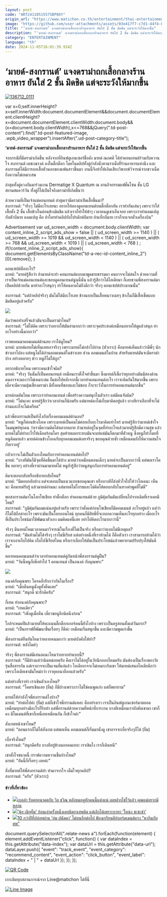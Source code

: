 ```yaml
---
layout: post
code: "ART2411051557SBP66Y"
origin_url: "https://www.matichon.co.th/entertainment/thai-entertainment/news_4884089"
image: "https://github.com/user-attachments/assets/03e417f7-c7d1-44f4-8a36-292998234c21"
title: "‘มายด์-สงกรานต์’ แจงดราม่าถกเสื้อกลางร้านอาหาร ยันใส่ 2 ชั้น มิดชิด แต่จะระวังให้มากขึ้น"
description: "'มายด์-สงกรานต์' แจงดราม่าถกเสื้อกลางร้านอาหาร ยันใส่ 2 ชั้น มิดชิด แต่จะระวังให้มากขึ้น"
category: "ENTERTAINMENT"
language: "th"
date: 2024-11-05T16:01:39.934Z
---
```


# ‘มายด์-สงกรานต์’ แจงดราม่าถกเสื้อกลางร้านอาหาร ยันใส่ 2 ชั้น มิดชิด แต่จะระวังให้มากขึ้น

[![](https://www.matichon.co.th/wp-content/uploads/2024/11/136712_0111.jpg "136712_0111")](https://www.matichon.co.th/wp-content/uploads/2024/11/136712_0111.jpg)

var x=0;self.innerHeight?x=self.innerWidth:document.documentElement&&document.documentElement.clientHeight?x=document.documentElement.clientWidth:document.body&&(x=document.body.clientWidth),x<=768&&jQuery(".td-post-content").find(".td-post-featured-image, .wpb\_video\_wrapper").insertAfter(".ud-post-category-title");

**‘มายด์-สงกรานต์’ แจงดราม่าถกเสื้อกลางร้านอาหาร ยันใส่ 2 ชั้น มิดชิด แต่จะระวังให้มากขึ้น**

จากกรณีที่มีดราม่าเกิดขึ้น หลังจากที่อินฟลูเอนเซอร์ชื่อดัง มายด์ ณภศศิ ได้ทำคอนเทนต์ร่วมกับหวานใจ สงกรานต์ เตชะณรงค์ ลงในติ๊กต็อก โดยในคลิปทั้งคู่กำลังนั่งทานราเม็งที่ร้านอาหารแห่งนึง และสงกรานต์ได้มีการถกเสื้อตัวนอกของแฟนสาวขึ้นมา งานนี้จึงทำให้เกิดเสียงวิพากษ์วิจารณ์จากชาวเน็ตถึงความไม่เหมาะสม

ล่าสุดทั้งคู่ควงกันมาร่วมงาน Dermatige X Quantum ณ ลานกิจกรรมแฟชั่นโซน ชั้น LG สยามสแควร์วัน ทั้งคู่ก็ได้เปิดใจถึงดราม่าที่เกิดขึ้นว่า

ด้วยความที่เป็นเจ้าแม่คอนเทนต์ ล่าสุดเรามีดราม่าเปิดเสื้อขึ้นมา?  
สงกรานต์: “จริงๆ ไม่มีอะไรเลยนะ อยากให้ลองดูคอนเทนต์บนติ๊กต็อกกัน เราทำกันเล่นๆ เพราะว่าใส่เสื้อตั้ง 2 ชั้น เสื้อข้างในค่อนข้างมิดชิด แล้วเราก็ทำให้ขำๆ เวลาคนดูเขาเอ็นจอย เพราะเราทำแคมเปญกับตัวบีมาย แคมเปญ คือ ถ้าใครทำคลิปกับโปรดักต์บีมาย ถ้าแท็กบีมาย เราก็จะแจกตั๋วเครื่องบิน”

Advertisement var ud\_screen\_width = document.body.clientWidth; var content\_inline\_2\_script\_ads\_show = false || ( ud\_screen\_width >= 1140 ) || ( ud\_screen\_width >= 1019 && ud\_screen\_width < 1140 ) || ( ud\_screen\_width >= 768 && ud\_screen\_width < 1019 ) || ( ud\_screen\_width < 768 ) ; if(!content\_inline\_2\_script\_ads\_show){ document.getElementsByClassName("td-a-rec-id-content\_inline\_2")\[0\].remove(); }

คอนเซปต์คืออะไร?  
มายด์: “มายด์รู้สึกว่า ถ้ามายด์จะทำ คอนเทนต์แบบมาพูดขายธรรมดา คนอาจจะไม่สนใจ ด้วยความที่เราเป็นเจ้าแม่คอนเทนต์และชอบดูคอนเทนต์นู่นนี่นั่น แล้วรู้สึกว่าได้ไอเดียมา ก็เลยชวนพี่สงกรานต์มาเปิดคลิปด้วยกัน มาทำอะไรสนุกๆ ทำให้คนคาดไม่ถึงดีกว่า จริงๆ คอนเซปต์ประมาณนั้น”

สงกรานต์: “แต่ถ้าคลิปจริงๆ มันไม่ได้มีอะไรเลย ข้างนอกเป็นเสื้อหนาวเฉยๆ ข้างในก็มีเสื้อเชิ้ตแบบมิดชิดอยู่แล้วครับ”

![](https://www.matichon.co.th/wp-content/uploads/2024/11/136713_0.jpg)

คิดว่าพอทำเสร็จแล้วมันจะเป็นดราม่าไหม?  
สงกรานต์: “ไม่ได้คิด เพราะว่าอยากให้มันฮามากกว่า เพราะจุดประสงค์เหมือนอยากให้ดูแล้วสนุก ฮาอะไรอย่างนี้มากกว่า”

เราพอคนมาคอมเมนต์ด้านลบ เราได้ดูไหม?  
มายด์: มายด์แทบไม่เห็นเลยเอาจริงๆ เพราะมายด์ไม่กล้าไปอ่าน (หัวเราะ) คือมายด์เห็นแล้วว่ามีพี่ๆ นักข่าวเอาไปลง แต่หนูไม่ได้อ่านคอมเมนต์ในข่าวเลย ส่วน คอมเมนต์ในบ้าน สำหรับมายด์มันจะมีดราม่าบ้าง อย่างหลายๆ ข่าว หนูก็ไม่ได้ถูก”

อยากอธิบายไหม เพราะคนเข้าใจผิด?  
มายด์: “จริงๆ วันนั้นก็เป็นคอนเทนต์ เหมือนเราตั้งใจทำขึ้นมา ซึ่งมายด์ก็เชื่อว่าทุกอย่างมันมีสองด้าน คนอาจจะมองว่าไม่เหมาะสม งั้นต่อไปหลังจากนี้เวลาทำคอนเทนต์อะไร เราจะคิดกันให้มากขึ้น เพราะเผื่อจะมีความสุ่มเสี่ยงดราม่า มีทั้งคนที่ชอบและไม่ชอบ ก็จะระวังในการทำคอนเทนต์มากขึ้น”

มายด์กดดันไหม เพราะเราทำคอนเทนต์ เพื่อสร้างความสนุกในตัวเรา แต่มีคนจับผิด?  
มายด์: “ไม่นะคะ มายด์รู้สึกว่าเวลาอ่านก็น้อมรับ แต่มายด์คงไม่เก็บมาคิดอยู่แล้ว บางทีเราเลือกที่จะไม่อ่านและก็จะไม่เครียด”

แล้วพี่สงกรานต์เป็นยังไงกับเรื่องคอมเมนต์ด้านลบ?  
มายด์: “หนูก็ค่อนข้างโอเค เพราะมายด์เป็นคนไม่ค่อยเก็บอะไรมาคิดเท่าไหร่ มายด์รู้สึกว่ามายด์เข้าใจในมนุษย์ทุกคน ว่าเรามีความคิดได้หลากหลาย ถ้ามายด์อยู่ในจุดที่ทำอะไรแล้วมายด์รู้สึกมีความสุข แล้วมายด์ไม่ได้ทำอะไรให้เดือดร้อนใคร สุดท้ายผลกระทบมันจะแย่แต่มันก็ตกมาที่ตัวหนู ซึ่งหนูก็ทำโดยที่หนูคิดมาแล้ว มายด์ค่อนข้างโอเคกับทุกคอมเมนต์เลยจริงๆ ขอบคุณด้วยซ้ำ เหมือนคนยังให้ความสนใจกับเราอยู่’

กลัวเราจะไม่เป็นตัวเองไหมกับการทำคอนเทนต์ต่อไป?  
มายด์: “บางทีมันก็มีจุดที่คิดขึ้นมาได้บ้าง มายด์ว่าเหมือนตอนเด็กๆ มายด์จะเป็นมากกว่านี้ แต่พอเราโตขึ้น หลายๆ อย่างที่เราผ่านมามายด์ไม่ หนูยังรู้สึกว่าหนูสนุกกับการทำคอนเทนต์อยู่”

คิดจะตอบกลับหรืออธิบายกลับไหม?  
มายด์: “มีตอบกลับบ้าง แต่จะตอบเป็นแนวแบบขอบคุณเขา หรือบางทีก็ส่งหัวใจไปให้ว่าโอเคนะ เห็นนะ คือมายด์รับรู้ แล้วมายด์อ่านนะ แต่มายด์ไม่โกรธและไม่คิดโต้ตอบกลับในทางคำพูดที่ไม่ดี”

พอสงกรานต์มาในโลกโซเชียล ทำติ๊กต็อก ทำคอนเทนต์ด้วย ภูมิคุ้มกันมันเปลี่ยนไปจากเดิมที่เราเคยมีไหม?  
สงกรานต์: “ภูมิคุ้มกันผมแน่นอยู่แล้วครับ เพราะว่าตั้งแต่ก่อนโซเชียลก็มีคอมเมนต์ อะไรอยู่แล้ว แต่ว่าก็ไม่ได้ถือสาอะไร เพราะมันเป็นโลกออนไลน์ ทุกคนก็มีสิทธิ์ที่จะออกความเห็นอะไรทุกอย่าง เมื่ออะไรที่เป็นประโยชน์มาใช้พัฒนาตัวเอง ผมคิดแค่นี้เลย อย่าไปคิดอะไรมากกว่านี้”

จริงๆ มีนอยด์ไหมเวลาคนมาวิจารณ์ในเรื่องที่ไม่เป็นจริง หรือมาว่าแบบไม่มีเหตุผล?  
สงกรานต์: “มันห้ามไม่ได้จริงๆ เราไม่ซีเรียส แต่อย่างหนึ่งที่เราห้ามได้ ก็คือตัวเรา เราสามารถห้ามได้ว่าเราจะเอาเก็บไปคิด เก็บไปซีเรียสไหม หรือเราเลือกให้มันเป็นประโยชน์แล้วพยายามปรับปรุงให้มันดีขึ้น”

หลายคนคอมเมนต์ว่าเวลาทำคอนเทนต์คู่กันหน้าพี่สงกรานต์ดูฝืน?  
มายด์: “วันนี้หนูก็เพิ่งทำไป 1 คอนเทนต์ เป็นอนงค์ กับคุณพระ”

![](https://www.matichon.co.th/wp-content/uploads/2024/11/136715_0.jpg)

อนงค์กับคุณพระ ใครคลั่งรักกว่ากันในเรื่อง?  
มายด์: “เมื่อคืนหนูนั่งดูทั้งคืนเลย”  
สงกรานต์: “สนุกดี น่ารักดีครับ”

กี่เทค ทำอนงค์กับคุณพระ?  
มายด์: “เทคเดียว”  
สงกรานต์: “เพิ่งดูเมื่อคืน เดี๋ยวขอดูอีกนิดนึงก่อน”

ใกล้จะหมดปีแล้วมายด์ให้คะแนนติ๊กต็อกเกอร์คนนี้ยังไงบ้าง เพราะเป็นครูสอนตั้งแต่วันแรก?  
มายด์: “เป็นกราฟที่พัฒนาขึ้นเรื่อยๆ ก็ดีค่ะ เหมือนเริ่มสนุกขึ้น และมีความพูดเก่งขึ้น

พี่สงกรานต์ยืนยันไหมว่าหลายคนมองว่า มายด์บังคับให้ทำ?  
สงกรานต์: หลังไมค์ๆ

จริงๆ พี่สงกรานต์มีเสนอแนะไหมว่าอยากทำแบบนี้?  
สงกรานต์: “ก็มีบ้างแต่ว่านิดหน่อยครับ คือเราไม่ได้อยู่ในวัยนึกออกไหมครับ มันต้องเป็นเรื่องของวัยรุ่นสื่อสารกัน แต่เราอาจจะเป็นเจนที่แก่แล้ว ไอเดียอาจจะไม่เหมาะกับเขา ให้มายด์เสนอไอเดียดีกว่า เพราะไอเดียเขามันใหม่กว่า เรายุคอนาล็อกแล้วครับ”

แต่อย่างที่เราทำ เราเขินตัวเองไหม?  
สงกรานต์: “โคตรเขินเลย (ยิ้ม) ก็มีบ้างเพราะเราไม่ใช่คนพูดเก่ง แต่ก็พยายาม”

มายด์ให้กำลังใจพี่สงกรานต์ไงบ้าง?  
มายด์: “ทำต่อไปค่ะ (ยิ้ม) แต่ก็เข้าใจพี่กรานต์แหละ คืออย่างเรา เราเป็นอินฟลูเอนเซอร์มาตลอด เหมือนทุกอย่างมีอะไรก็รีบทำ แต่พี่กรานต์ด้วยความที่หน้าที่การงาน บางทีเหมือนเราบังคับเขามา เขาก็คง มีโมเมนต์ที่เขาก็เหนื่อยเหมือนกัน ก็เข้าใจค่ะ”

สังเกตหน้าเขาไหม?  
มายด์: “ตอนแรกก็ไม่ได้สังเกต แต่พอเห็น คอมเมนต์ก็เริ่มมานั่งดู เขาอาจจะเบื่อจริงๆก็ได้ (ยิ้ม)

เบื่อจริงไหม?  
สงกรานต์: “สนุกดีครับ บางทีอยู่ข้างนอกคนเยอะ เราเขินไง เราก็เดินหนี”

เขาตั้งใจขนาดนี้ กราฟความหวานขึ้นบ้างไหม?  
มายด์: “อันนี้ก็เรื่อยๆ เลยค่ะ”

สิ่งที่มายด์ให้พี่สงกรานต์ทำ ทำมาจากใจ เต็มใจทุกคลิป?  
สงกรานต์: “ครับ” (หัวเราะ)

#### ข่าวที่เกี่ยวข้อง

*   [![](https://www.matichon.co.th/wp-content/uploads/2024/11/aaa119.jpg)เบลล่า รับคุยอนาคตกับ วิล ชวิณ หลังหมอดูทักคนนี้แต่งแน่ เผยฝากไข่ไว้แล้ว คุณแม่อยากมีหลาน](https://www.matichon.co.th/entertainment/thai-entertainment/news_4884005)
*   [![](https://www.matichon.co.th/wp-content/uploads/2024/11/2-44.jpg)‘นุ้ย เชิญยิ้ม’ ย้อนเล่าครั้งหนึ่งเคยติดยาเสพติด แต่เลิกได้เพราะบาทา ‘โหน่ง ชะชะช่า’](https://www.matichon.co.th/entertainment/news_4883417)
*   [![](https://www.matichon.co.th/wp-content/uploads/2024/11/2-43.jpg)10 กว่าปีที่ปล่อยผ่าน ‘บุ๋ม ปนัดดา’ ไม่ทนอีกต่อไป ฟ้องเกรียนคีย์บอร์ดเมนต์แรง “หากินกับศพ”](https://www.matichon.co.th/entertainment/news_4883253)

document.querySelectorAll(".relate-news a").forEach(function(element) { element.addEventListener("click", function() { var dataIndex = this.getAttribute("data-index"); var dataUrl = this.getAttribute("data-url"); dataLayer.push({ "event": "track\_event", "event\_category": "recommend\_content", "event\_action": "click\_button", "event\_label": dataIndex + " | " + dataUrl }); }); });

[![QR Code](https://www.matichon.co.th/wp-content/uploads/2023/07/wob1371z.jpg)](https://lin.ee/ht0nDxX)

เกาะติดทุกสถานการณ์จาก Line@matichon ได้ที่นี่

[![Line Image](https://www.matichon.co.th/wp-content/uploads/2023/07/th.png)](https://lin.ee/ht0nDxX)